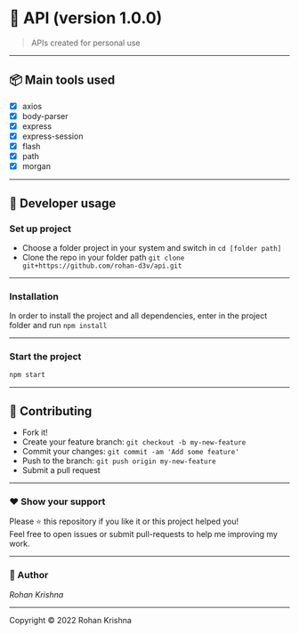 # **:triangular_flag_on_post: API** (version 1.0.0)


> APIs created for personal use

---

## **:package: Main tools used**

- [x] axios
- [x] body-parser
- [x] express
- [x] express-session
- [x] flash
- [x] path
- [x] morgan

---

## **:wrench: Developer usage**

### **Set up project**

- Choose a folder project in your system and switch in `cd [folder path]`
- Clone the repo in your folder path `git clone git+https://github.com/rohan-d3v/api.git`

---

### **Installation**

In order to install the project and all dependencies, enter in the project folder and run `npm install`

---

### Start the project

```bash
npm start
```

---


## **:handshake: Contributing**

- Fork it!
- Create your feature branch: `git checkout -b my-new-feature`
- Commit your changes: `git commit -am 'Add some feature'`
- Push to the branch: `git push origin my-new-feature`
- Submit a pull request

---



### **:heart: Show your support**

Please :star: this repository if you like it or this project helped you!\
Feel free to open issues or submit pull-requests to help me improving my work.


---

### **:robot: Author**

_*Rohan Krishna*_


---

Copyright © 2022 Rohan Krishna
